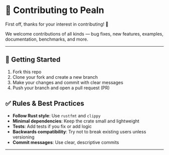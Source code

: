 # 🤝 Contributing to Pealn

First off, thanks for your interest in contributing! 🎉

We welcome contributions of all kinds — bug fixes, new features, examples, documentation, benchmarks, and more.

---

## 🚀 Getting Started

1. Fork this repo
2. Clone your fork and create a new branch
3. Make your changes and commit with clear messages
4. Push your branch and open a pull request (PR)

## ✅ Rules & Best Practices

- **Follow Rust style**: Use `rustfmt` and `clippy`
- **Minimal dependencies**: Keep the crate small and lightweight
- **Tests**: Add tests if you fix or add logic
- **Backwards compatibility**: Try not to break existing users unless versioning
- **Commit messages**: Use clear, descriptive commits

---